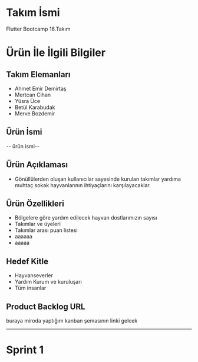 # **Takım İsmi**
Flutter Bootcamp 16.Takım
# Ürün İle İlgili Bilgiler

## Takım Elemanları

- Ahmet Emir Demirtaş
- Mertcan Cihan
- Yüsra Üce
- Betül Karabudak
- Merve Bozdemir

## Ürün İsmi
-- ürün ismi--

## Ürün Açıklaması
 - Gönüllülerden oluşan kullanıcılar sayesinde kurulan takımlar yardıma muhtaç sokak hayvanlarının ihtiyaçlarını karşılayacaklar.

## Ürün Özellikleri

- Bölgelere göre yardım edilecek hayvan dostlarımızın sayısı
- Takımlar ve üyeleri
- Takımlar arası puan listesi
- aaaaaa
- aaaaa

## Hedef Kitle

- Hayvanseverler
- Yardım Kurum ve kuruluşarı
- Tüm insanlar 

## Product Backlog URL

buraya miroda yaptığım kanban şemasının linki gelcek

---

# Sprint 1

